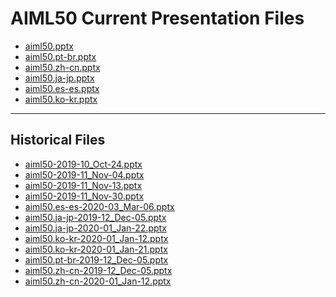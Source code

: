 <!--
This is a machine generated file,
and should not be edited,
as it will be overwritten with future updates.

If you have questions around this process
please contact Scott Cate
-->

# AIML50 Current Presentation Files

- [aiml50.pptx](https://globaleventcdn.blob.core.windows.net/assets/aiml/aiml50/aiml50.pptx)
- [aiml50.pt-br.pptx](https://globaleventcdn.blob.core.windows.net/assets/aiml/aiml50/aiml50.pt-br.pptx)
- [aiml50.zh-cn.pptx](https://globaleventcdn.blob.core.windows.net/assets/aiml/aiml50/aiml50.zh-cn.pptx)
- [aiml50.ja-jp.pptx](https://globaleventcdn.blob.core.windows.net/assets/aiml/aiml50/aiml50.ja-jp.pptx)
- [aiml50.es-es.pptx](https://globaleventcdn.blob.core.windows.net/assets/aiml/aiml50/aiml50.es-es.pptx)
- [aiml50.ko-kr.pptx](https://globaleventcdn.blob.core.windows.net/assets/aiml/aiml50/aiml50.ko-kr.pptx)
---
## Historical Files
- [aiml50-2019-10_Oct-24.pptx](https://globaleventcdn.blob.core.windows.net/assets/aiml/aiml50/aiml50-2019-10_Oct-24.pptx)
- [aiml50-2019-11_Nov-04.pptx](https://globaleventcdn.blob.core.windows.net/assets/aiml/aiml50/aiml50-2019-11_Nov-04.pptx)
- [aiml50-2019-11_Nov-13.pptx](https://globaleventcdn.blob.core.windows.net/assets/aiml/aiml50/aiml50-2019-11_Nov-13.pptx)
- [aiml50-2019-11_Nov-30.pptx](https://globaleventcdn.blob.core.windows.net/assets/aiml/aiml50/aiml50-2019-11_Nov-30.pptx)
- [aiml50.es-es-2020-03_Mar-06.pptx](https://globaleventcdn.blob.core.windows.net/assets/aiml/aiml50/aiml50.es-es-2020-03_Mar-06.pptx)
- [aiml50.ja-jp-2019-12_Dec-05.pptx](https://globaleventcdn.blob.core.windows.net/assets/aiml/aiml50/aiml50.ja-jp-2019-12_Dec-05.pptx)
- [aiml50.ja-jp-2020-01_Jan-22.pptx](https://globaleventcdn.blob.core.windows.net/assets/aiml/aiml50/aiml50.ja-jp-2020-01_Jan-22.pptx)
- [aiml50.ko-kr-2020-01_Jan-12.pptx](https://globaleventcdn.blob.core.windows.net/assets/aiml/aiml50/aiml50.ko-kr-2020-01_Jan-12.pptx)
- [aiml50.ko-kr-2020-01_Jan-21.pptx](https://globaleventcdn.blob.core.windows.net/assets/aiml/aiml50/aiml50.ko-kr-2020-01_Jan-21.pptx)
- [aiml50.pt-br-2019-12_Dec-05.pptx](https://globaleventcdn.blob.core.windows.net/assets/aiml/aiml50/aiml50.pt-br-2019-12_Dec-05.pptx)
- [aiml50.zh-cn-2019-12_Dec-05.pptx](https://globaleventcdn.blob.core.windows.net/assets/aiml/aiml50/aiml50.zh-cn-2019-12_Dec-05.pptx)
- [aiml50.zh-cn-2020-01_Jan-12.pptx](https://globaleventcdn.blob.core.windows.net/assets/aiml/aiml50/aiml50.zh-cn-2020-01_Jan-12.pptx)


